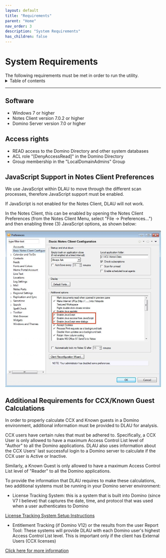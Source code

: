 ```yaml
---
layout: default
title: "Requirements"
parent: "Home"
nav_order: 3
description: "System Requirements"
has_children: false
---
```


<h1>System Requirements</h1>
The following requirements must be met in order to run the utility.

<details close markdown="block">
  <summary>
    Table of contents
  </summary>
  {: .text-delta }
1. TOC
{:toc}
</details>

---

## Software

- Windows 7 or higher
- Notes Client version 7.0.2 or higher
- Domino Server version 7.0 or higher

## Access rights

- READ access to the Domino Directory and other system databases
- ACL role "[DenyAccessRead]" in the Domino Directory
- Group membership in the "LocalDomainAdmins" Group

## JavaScript Support in Notes Client Preferences

We use JavaScript within DLAU to move through the different scan processes, therefore JavaScript support must be enabled.

If JavaScript is not enabled for the Notes Client, DLAU will not work.

In the Notes Client, this can be enabled by opening the Notes Client Preferences (from the Notes Client Menu, select "File -> Preferences...") and then enabling three (3) JavaScript options, as shown below:

![Preferences](assets/images/png/notes-preferences.png)


## Additional Requirements for CCX/Known Guest Calculations

In order to properly calculate CCX and Known guests in a Domino environment, additional information must be provided to DLAU for analysis.

CCX users have certain rules that must be adhered to. Specifically, a CCX User is only allowed to have a maximum Access Control List level of "Author" to all the Domino applications. DLAU also uses information about the CCX Users' last successful login to a Domino server to calculate if the CCX user is Active or Inactive.

Similarly, a Known Guest is only allowed to have a maximum Access Control List level of "Reader" to all the Domino applications.

To provide the information that DLAU requires to make these calculations, two additional systems must be running in your Domino server environment:

* License Tracking System: this is a system that is built into Domino (since V7 I believe) that captures the date, time, and protocol that was used when a user authenticates to Domino
 
[License Tracking System Setup Instructions](https://help.hcltechsw.com/domino/9.0.1/admin/admin/conf_licensetracking_t.html)

* Entitlement Tracking (if Domino V12) or the results from the user Report Tool: These systems will provide DLAU with each Domino user's highest Access Control List level. This is important only if the client has External Users (CCX licenses) 

[Click here for more information](https://opensource.hcltechsw.com/domino-license-analysis-utility-DLAU/instructions/#step-6---entitlement-tracking--user-report-tool-scan)